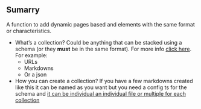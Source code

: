 ## Sumarry
A function to add dynamic pages based and elements with the same format or characteristics.
- What’s a collection?
	Could be anything that can be stacked using a schema (or they **must** be in the same format). For more info [click here](https://docs.astro.build/en/guides/content-collections/#what-are-content-collections). For example:
	- URLs
	- Markdowns
	- Or a json
- How you can create a collection?
	If you have a few markdowns created like this it can be named as you want but you need  a config ts for the schema and [it can be individual an individual file or multiple for each collection](https://docs.astro.build/en/guides/content-collections/#the-collection-config-file)